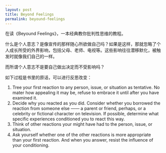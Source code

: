 ```yaml
---
layout: post
title: Beyond Feelings
permalink: beyound-feelings
---
```


在读《Beyound Feelings》，一本经典教你批判性思维的教程。

什么是个人意志？是像宣传的那样随心所欲做自己吗？如果是这样，那就忽略了个人成长所受的外界影响，包括父母、老师、电视等。这些影响往往潜移默化，被触发时就像我们自己的一样。

而所谓个人意志不是要自己做出决定而不受影响吗？

如下过程是书里的原话，可以进行反思改变：

1. Tree your first reaction to any person, issue, or situation as tentative. No mater how appealing it may be, refuse to embrace it until after you have examined it.
2. Decide why you reacted as you did. Consider whether you borrowed the reaction from someone else —— a parent or friend, perhaps, or a celebrity or fictional character on television. If possible, determine what specific experiences conditioned you to react this way.
3. Think of other reactions your might have had to the person, issue, or situation.
4. Ask yourself whether one of the other reactions is more appropriate than your first reaction. And when you answer, resist the influence of your conditioning.
